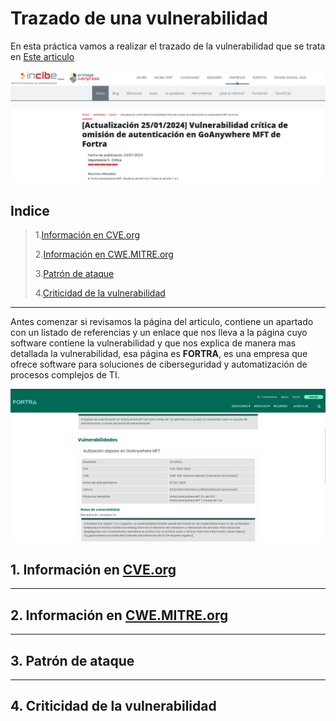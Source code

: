 # Trazado de una vulnerabilidad

En esta práctica vamos a realizar el trazado de la vulnerabilidad que se trata en [Este articulo](https://www.incibe.es/empresas/avisos/vulnerabilidad-critica-de-omision-de-autenticacion-en-goanywhere-mft-de-fortra)

![](./Imagenes/1.png)

## Indice

> 1.[Información en CVE.org](#Información-en-CVE.org)
>
> 2.[Información en CWE.MITRE.org](#Información-en-CWE.MITRE.org)
>
> 3.[Patrón de ataque](#Patrón-de-ataque)
>
> 4.[Criticidad de la vulnerabilidad ](#Criticidad-de-la-vulnerabilidad)
----

Antes comenzar si revisamos la página del articulo, contiene un apartado con un listado de referencias y un enlace que nos lleva a la página cuyo software contiene la vulnerabilidad y que nos explica de manera mas detallada la vulnerabilidad, esa página es **FORTRA**, es una empresa que ofrece software para soluciones de ciberseguridad y automatización de procesos complejos de TI.

![](./Imagenes/2.png)

## 1. Información en [CVE.org](https://www.cve.org/CVERecord?id=CVE-2024-0204)


----

## 2. Información en [CWE.MITRE.org](https://cwe.mitre.org/data/definitions/425.html)


----

## 3. Patrón de ataque


----

## 4. Criticidad de la vulnerabilidad

